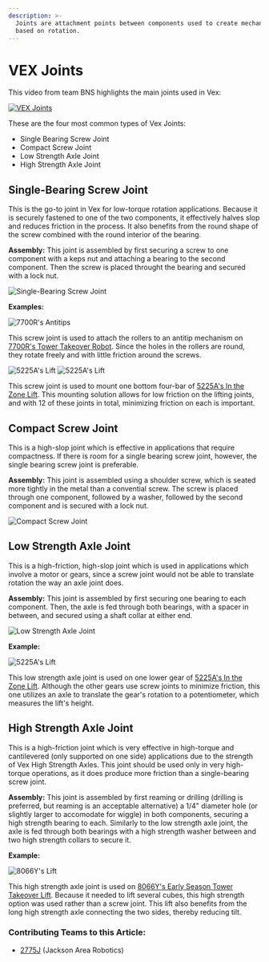 ```yaml
---
description: >-
  Joints are attachment points between components used to create mechanisms
  based on rotation.
---
```


# VEX Joints

This video from team BNS highlights the main joints used in Vex:

[![VEX Joints](http://img.youtube.com/vi/rhfNeMwAKnI/0.jpg)](https://www.youtube.com/watch?v=rhfNeMwAKnI)

These are the four most common types of Vex Joints:

* Single Bearing Screw Joint
* Compact Screw Joint
* Low Strength Axle Joint
* High Strength Axle Joint

## Single-Bearing Screw Joint

This is the go-to joint in Vex for low-torque rotation applications. Because it is securely fastened to one of the two components, it effectively halves slop and reduces friction in the process. It also benefits from the round shape of the screw combined with the round interior of the bearing.

**Assembly:** This joint is assembled by first securing a screw to one component with a keps nut and attaching a bearing to the second component. Then the screw is placed throught the bearing and secured with a lock nut.

![Single-Bearing Screw Joint ](https://user-images.githubusercontent.com/65926085/83469437-4ffe8380-a445-11ea-9b6a-3cc6337e52f2.png)

**Examples:**

![7700R&apos;s Antitips](https://user-images.githubusercontent.com/65926085/83479233-a081db00-a45d-11ea-95bb-5ee80833e02a.png)

This screw joint is used to attach the rollers to an antitip mechanism on [7700R's Tower Takeover Robot](https://www.youtube.com/watch?v=1mLc1jOCxck). Since the holes in the rollers are round, they rotate freely and with little friction around the screws.

![5225A&apos;s Lift](https://user-images.githubusercontent.com/65926085/83524004-989b5880-a4a8-11ea-9d55-71ce4af162ca.png) ![5225A&apos;s Lift](https://user-images.githubusercontent.com/65926085/83524557-62120d80-a4a9-11ea-90a1-f28e86cbfa61.png)

This screw joint is used to mount one bottom four-bar of [5225A's In the Zone Lift](https://www.youtube.com/watch?v=sux3YbbbkYY). This mounting solution allows for low friction on the lifting joints, and with 12 of these joints in total, minimizing friction on each is important.

## Compact Screw Joint

This is a high-slop joint which is effective in applications that require compactness. If there is room for a single bearing screw joint, however, the single bearing screw joint is preferable.

**Assembly:** This joint is assembled using a shoulder screw, which is seated more tightly in the metal than a convential screw. The screw is placed through one component, followed by a washer, followed by the second component and is secured with a lock nut.

![Compact Screw Joint](https://user-images.githubusercontent.com/65926085/83469696-006c8780-a446-11ea-867c-2699c3b91796.png)

## Low Strength Axle Joint

This is a high-friction, high-slop joint which is used in applications which involve a motor or gears, since a screw joint would not be able to translate rotation the way an axle joint does.

**Assembly:** This joint is assembled by first securing one bearing to each component. Then, the axle is fed through both bearings, with a spacer in between, and secured using a shaft collar at either end.

![Low Strength Axle Joint](https://user-images.githubusercontent.com/65926085/83472269-7116a280-a44c-11ea-8b68-a255596834f0.png)

**Example:**

![5225A&apos;s Lift](https://user-images.githubusercontent.com/65926085/83528262-86241d80-a4ae-11ea-9097-4ed572e107f9.png)

This low strength axle joint is used on one lower gear of [5225A's In the Zone Lift](https://www.youtube.com/watch?v=sux3YbbbkYY). Although the other gears use screw joints to minimize friction, this one utilizes an axle to translate the gear's rotation to a potentiometer, which measures the lift's height.

## High Strength Axle Joint

This is a high-friction joint which is very effective in high-torque and cantilevered \(only supported on one side\) applications due to the strength of Vex High Strength Axles. This joint should be used only in very high-torque operations, as it does produce more friction than a single-bearing screw joint.

**Assembly:** This joint is assembled by first reaming or drilling \(drilling is preferred, but reaming is an acceptable alternative\) a 1/4" diameter hole \(or slightly larger to accomodate for wiggle\) in both components, securing a high strength bearing to each. Similarly to the low strength axle joint, the axle is fed through both bearings with a high strength washer between and two high strength collars to secure it.

**Example:**

![8066Y&apos;s Lift](https://user-images.githubusercontent.com/65926085/83531142-321b3800-a4b2-11ea-82ec-83ef2ec4d7ca.png)

This high strength axle joint is used on [8066Y's Early Season Tower Takeover Lift](https://www.youtube.com/watch?v=CHXg5mqd-EM). Because it needed to lift several cubes, this high strength option was used rather than a screw joint. This lift also benefits from the long high strength axle connecting the two sides, thereby reducing tilt.

### Contributing Teams to this Article:

* [2775J](https://www.youtube.com/channel/UCxpfFq6ShDvgmU9P4y6rc_Q?view_as=subscriber) \(Jackson Area Robotics\)

